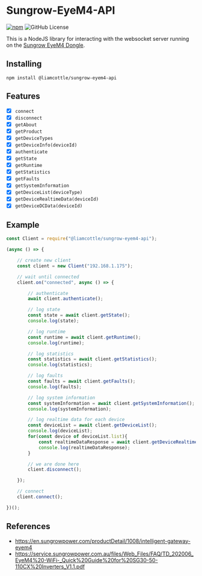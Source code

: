 # Sungrow-EyeM4-API

[![npm](https://img.shields.io/npm/v/%40liamcottle%2Fsungrow-eyem4-api)](https://www.npmjs.com/package/@liamcottle/sungrow-eyem4-api)
![GitHub License](https://img.shields.io/github/license/liamcottle/sungrow-eyem4-api)


This is a NodeJS library for interacting with the websocket server running on the [Sungrow EyeM4 Dongle](https://en.sungrowpower.com/productDetail/1008/intelligent-gateway-eyem4).

## Installing

```
npm install @liamcottle/sungrow-eyem4-api
```

## Features

- [x] `connect`
- [x] `disconnect`
- [x] `getAbout`
- [x] `getProduct`
- [x] `getDeviceTypes`
- [x] `getDeviceInfo(deviceId)`
- [x] `authenticate`
- [x] `getState`
- [x] `getRuntime`
- [x] `getStatistics`
- [x] `getFaults`
- [x] `getSystemInformation`
- [x] `getDeviceList(deviceType)`
- [x] `getDeviceRealtimeData(deviceId)`
- [x] `getDeviceDCData(deviceId)`

## Example

```javascript
const Client = require("@liamcottle/sungrow-eyem4-api");

(async () => {

    // create new client
    const client = new Client("192.168.1.175");

    // wait until connected
    client.on("connected", async () => {

        // authenticate
        await client.authenticate();

        // log state
        const state = await client.getState();
        console.log(state);

        // log runtime
        const runtime = await client.getRuntime();
        console.log(runtime);

        // log statistics
        const statistics = await client.getStatistics();
        console.log(statistics);

        // log faults
        const faults = await client.getFaults();
        console.log(faults);

        // log system information
        const systemInformation = await client.getSystemInformation();
        console.log(systemInformation);

        // log realtime data for each device
        const deviceList = await client.getDeviceList();
        console.log(deviceList);
        for(const device of deviceList.list){
            const realtimeDataResponse = await client.getDeviceRealtimeData(device.dev_id);
            console.log(realtimeDataResponse);
        }

        // we are done here
        client.disconnect();

    });

    // connect
    client.connect();

})();
```

## References

- https://en.sungrowpower.com/productDetail/1008/intelligent-gateway-eyem4
- https://service.sungrowpower.com.au/files/Web_Files/FAQ/TD_202006_EyeM4%20-WiFi-_Quick%20Guide%20for%20SG30-50-110CX%20Inverters_V1.1.pdf
